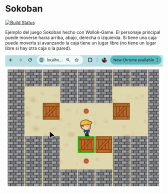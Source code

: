 # Sokoban
 
[![Build Status](https://github.com/wollok/sokobanGame/actions/workflows/ci.yml/badge.svg)](https://github.com/wollok/sokobanGame/actions/workflows/ci.yml)


Ejemplo del juego Sokoban hecho con Wollok-Game. El personaje principal puede moverse hacia arriba, abajo, derecha o izquierda. Si tiene una caja puede moverla si avanzando la caja tiene un lugar libre (no tiene un lugar libre si hay otra caja o la pared).

![demo](./video/demoSokoban.gif)

